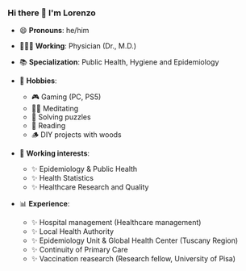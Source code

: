 <!---
lorestacco/lorestacco is a ✨ special ✨ repository because its `README.md` (this file) appears on your GitHub profile.
You can click the Preview link to take a look at your changes.
--->

### Hi there 👋 I'm Lorenzo

- 😄 <b>Pronouns</b>: he/him
- 🧑🏻‍⚕️ <b>Working</b>: Physician (Dr., M.D.)
- 📚 <b>Specialization</b>: Public Health, Hygiene and Epidemiology

- 💞️ <b>Hobbies</b>:
  - 🎮 Gaming (PC, PS5)
  - 🧘‍♂️ Meditating
  - 🧩 Solving puzzles
  - 📖 Reading
  - 🪵 DIY projects with woods

- 👀 <b>Working interests</b>: 
  - ✨ Epidemiology & Public Health
  - ✨ Health Statistics
  - ✨ Healthcare Research and Quality

- 📊 <b>Experience</b>:
  - ✨ Hospital management (Healthcare management)
  - ✨ Local Health Authority
  - ✨ Epidemiology Unit & Global Health Center (Tuscany Region)
  - ✨ Continuity of Primary Care
  - ✨ Vaccination reasearch (Research fellow, University of Pisa)

<!-- Here are some ideas to get you started:


- 👋 Hi, I’m ...
- 👀 I’m interested in ...
- 🌱 I’m currently learning ...
- 💞️ I’m looking to collaborate on ...
- 📫 How to reach me ...
- 🔭 I’m currently working on ...
- 👯 I’m looking to collaborate on ...
- 🤔 I’m looking for help with ...
- 💬 Ask me about ...
- 📫 How to reach me: ...

- ⚡ Fun fact: ...

-->
